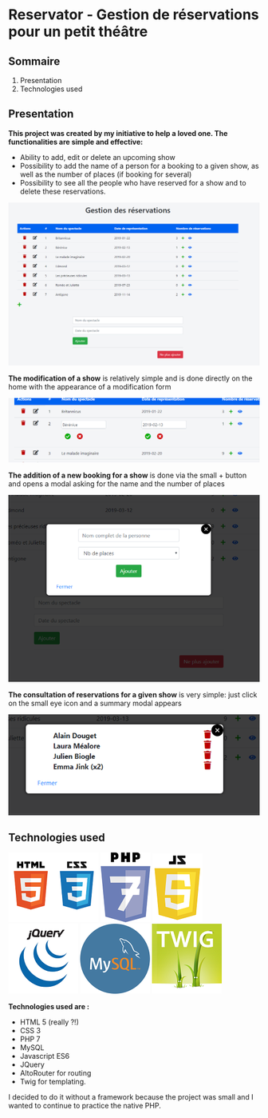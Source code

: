 # Reservator - Gestion de réservations pour un petit théâtre
## Sommaire
1. Presentation
2. Technologies used
## Presentation

**This project was created by my initiative to help a loved one. The functionalities are simple and effective:**
- Ability to add, edit or delete an upcoming show
- Possibility to add the name of a person for a booking to a given show, as well as the number of places (if booking for several)
- Possibility to see all the people who have reserved for a show and to delete these reservations.

![homePage](public/assets/gitimages/home.png?raw=true "Main Page")

**The modification of a show** is relatively simple and is done directly on the home with the appearance of a modification form

![editShow](public/assets/gitimages/editshow.png?raw=true "Edit Show")

**The addition of a new booking for a show** is done via the small + button and opens a modal asking for the name and the number of places 

![addBook](public/assets/gitimages/addbook.png?raw=true "New Booking")

**The consultation of reservations for a given show** is very simple: just click on the small eye icon and a summary modal appears

![seeBook](public/assets/gitimages/seebook.png?raw=true "See booking")

## Technologies used
![HTML](public/assets/gitimages/logohtml.png?raw=true "HTML")
![PHP](public/assets/gitimages/logophp.png?raw=true "PHP")
![JS](public/assets/gitimages/logojs.png?raw=true "JS")
![JQuery](public/assets/gitimages/logojquery.png?raw=true "JQuery")
![MySQL](public/assets/gitimages/logomysql.png?raw=true "MySQL")
![Twig](public/assets/gitimages/twiglogo.png?raw=true "Twig")

**Technologies used are :** 

- HTML 5 (really ?!)
- CSS 3
- PHP 7 
- MySQL
- Javascript ES6
- JQuery
- AltoRouter for routing 
- Twig for templating.

I decided to do it without a framework because the project was small and I wanted to continue to practice the native PHP.

